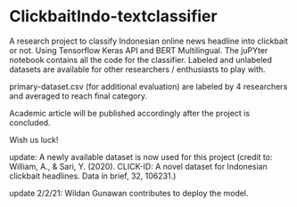 # ClickbaitIndo-textclassifier
A research project to classify Indonesian online news headline into clickbait or not. 
Using Tensorflow Keras API and BERT Multilingual.
The juPYter notebook contains all the code for the classifier. 
Labeled and unlabeled datasets are available for other researchers / enthusiasts to play with.

primary-dataset.csv (for additional evaluation) are labeled by 4 researchers and averaged to reach final category.

Academic article will be published accordingly after the project is concluded.

Wish us luck!

update: A newly available dataset is now used for this project 
(credit to: William, A., & Sari, Y. (2020). CLICK-ID: A novel dataset for Indonesian clickbait headlines. Data in brief, 32, 106231.)

update 2/2/21: Wildan Gunawan contributes to deploy the model.
